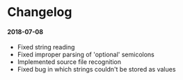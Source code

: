 # Changelog

#### 2018-07-08

 * Fixed string reading
 * Fixed improper parsing of 'optional' semicolons
 * Implemented source file recognition
 * Fixed bug in which strings couldn't be stored as values
